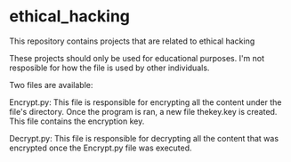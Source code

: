 # ethical_hacking
This repository contains projects that are related to ethical hacking

These projects should only be used for educational purposes. I'm not resposible for how the file is used by other individuals.

Two files are available:

Encrypt.py: This file is responsible for encrypting all the content under the file's directory. Once the program is ran, a new file thekey.key is created. This file contains the encryption key.

Decrypt.py: This file is responsible for decrypting all the content that was encrypted once the Encrypt.py file was executed.
